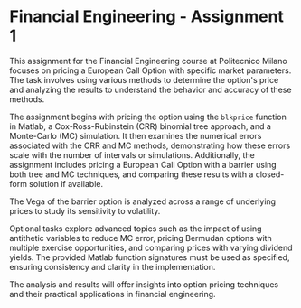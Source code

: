 # Financial Engineering - Assignment 1

This assignment for the Financial Engineering course at Politecnico Milano focuses on pricing a European Call Option with specific market parameters.
The task involves using various methods to determine the option's price and analyzing the results to understand the behavior and accuracy of these methods.

The assignment begins with pricing the option using the `blkprice` function in Matlab, a Cox-Ross-Rubinstein (CRR) binomial tree approach, and a Monte-Carlo (MC) simulation. 
It then examines the numerical errors associated with the CRR and MC methods, demonstrating how these errors scale with the number of intervals or simulations.
Additionally, the assignment includes pricing a European Call Option with a barrier using both tree and MC techniques, and comparing these results with a closed-form solution if available. 

The Vega of the barrier option is analyzed across a range of underlying prices to study its sensitivity to volatility.

Optional tasks explore advanced topics such as the impact of using antithetic variables to reduce MC error, pricing Bermudan options with multiple exercise opportunities, and comparing prices with varying dividend yields.
The provided Matlab function signatures must be used as specified, ensuring consistency and clarity in the implementation. 

The analysis and results will offer insights into option pricing techniques and their practical applications in financial engineering.
